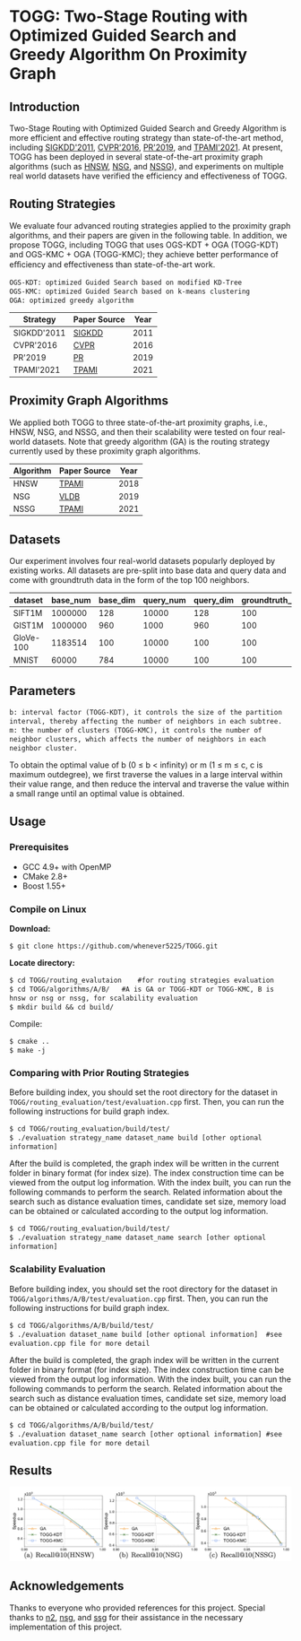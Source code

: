 # TOGG: Two-Stage Routing with Optimized Guided Search and Greedy Algorithm On Proximity Graph

## Introduction

Two-Stage Routing with Optimized Guided Search and Greedy Algorithm is more efficient and effective routing strategy than state-of-the-art method, including [SIGKDD'2011](https://dl.acm.org/doi/10.1145/2020408.2020576), [CVPR'2016](https://www.cv-foundation.org/openaccess/content_cvpr_2016/html/Harwood_FANNG_Fast_Approximate_CVPR_2016_paper.html), [PR'2019](https://www.sciencedirect.com/science/article/abs/pii/S0031320319302730), and [TPAMI'2021](https://ieeexplore.ieee.org/abstract/document/9383170). At present, TOGG has been deployed in several state-of-the-art proximity graph algorithms (such as [HNSW](https://github.com/kakao/n2), [NSG](https://github.com/ZJULearning/nsg), and [NSSG](https://github.com/ZJULearning/ssg)), and experiments on multiple real world datasets have verified the efficiency and effectiveness of TOGG.

## Routing Strategies

We evaluate four advanced routing strategies applied to the proximity graph algorithms, and their papers are given in the following table. In addition, we propose TOGG, including TOGG that uses OGS-KDT + OGA (TOGG-KDT) and OGS-KMC + OGA (TOGG-KMC); they achieve better performance of eﬀiciency and effectiveness than state-of-the-art work.

```
OGS-KDT: optimized Guided Search based on modified KD-Tree
OGS-KMC: optimized Guided Search based on k-means clustering
OGA: optimized greedy algorithm
```

| Strategy    | Paper Source                                                 | Year |
| ----------- | ------------------------------------------------------------ | ---- |
| SIGKDD'2011 | [SIGKDD](https://dl.acm.org/doi/10.1145/2020408.2020576)     | 2011 |
| CVPR'2016   | [CVPR](https://www.cv-foundation.org/openaccess/content_cvpr_2016/html/Harwood_FANNG_Fast_Approximate_CVPR_2016_paper.html) | 2016 |
| PR'2019     | [PR](https://www.sciencedirect.com/science/article/abs/pii/S0031320319302730) | 2019 |
| TPAMI'2021  | [TPAMI](https://ieeexplore.ieee.org/abstract/document/9383170) | 2021 |

## Proximity Graph Algorithms

We applied both TOGG to three state-of-the-art proximity graphs, i.e., HNSW, NSG, and NSSG, and then their scalability were tested on four real-world datasets. Note that greedy algorithm (GA) is the routing strategy currently used by these proximity graph algorithms.

| Algorithm | Paper Source                                                 | Year |
| --------- | ------------------------------------------------------------ | ---- |
| HNSW      | [TPAMI](https://ieeexplore.ieee.org/abstract/document/8594636) | 2018 |
| NSG       | [VLDB](http://www.vldb.org/pvldb/vol12/p461-fu.pdf)          | 2019 |
| NSSG      | [TPAMI](https://ieeexplore.ieee.org/abstract/document/9383170) | 2021 |

## Datasets

Our experiment involves four real-world datasets popularly deployed by existing works. All datasets are pre-split into base data and query data and come with groundtruth data in the form of the top 100 neighbors.

| dataset   | base_num | base_dim | query_num | query_dim | groundtruth_num/query | download                                                     |
| --------- | -------- | -------- | --------- | --------- | --------------------- | ------------------------------------------------------------ |
| SIFT1M    | 1000000  | 128      | 10000     | 128       | 100                   | [sift.tar.gz](http://corpus-texmex.irisa.fr/)(161MB)         |
| GIST1M    | 1000000  | 960      | 1000      | 960       | 100                   | [gist.tar.gz](http://corpus-texmex.irisa.fr/)(2.6GB)         |
| GloVe-100 | 1183514  | 100      | 10000     | 100       | 100                   | [glove-100.tar.gz](http://downloads.zjulearning.org.cn/data/glove-100.tar.gz)(424MB) |
| MNIST     | 60000    | 784      | 10000     | 100       | 100                   | [mnist.tar.gz](https://drive.google.com/file/d/1UBIx5Ci0ZvDLgqhWn_pG6qxp4tlvhTax/view?usp=sharing)(19.8MB) |

## Parameters

```
b: interval factor (TOGG-KDT), it controls the size of the partition interval, thereby affecting the number of neighbors in each subtree.
m: the number of clusters (TOGG-KMC), it controls the number of neighbor clusters, which affects the number of neighbors in each neighbor cluster.
```

To obtain the optimal value of b (0 ≤ b < infinity) or m (1 ≤ m ≤ c, c is maximum outdegree), we first traverse the values in a large interval within their value range, and then reduce the interval and traverse the value within a small range until an optimal value is obtained.

## Usage

### Prerequisites

- GCC 4.9+ with OpenMP
- CMake 2.8+
- Boost 1.55+

### Compile on Linux

**Download:**

```shell
$ git clone https://github.com/whenever5225/TOGG.git
```

**Locate directory:**

```shell
$ cd TOGG/routing_evalutaion	#for routing strategies evaluation
$ cd TOGG/algorithms/A/B/	#A is GA or TOGG-KDT or TOGG-KMC, B is hnsw or nsg or nssg, for scalability evaluation
$ mkdir build && cd build/
```

Compile:

```shell
$ cmake ..
$ make -j
```

### Comparing with Prior Routing Strategies

Before building index, you should set the root directory for the dataset in `TOGG/routing_evaluation/test/evaluation.cpp` first. Then, you can run the following instructions for build graph index.

```shell
$ cd TOGG/routing_evaluation/build/test/
$ ./evaluation strategy_name dataset_name build [other optional information]
```

After the build is completed, the graph index will be written in the current folder in binary format (for index size). The index construction time can be viewed from the output log information. With the index built, you can run the following commands to perform the search. Related information about the search such as distance evaluation times, candidate set size, memory load can be obtained or calculated according to the output log information.

```shell
$ cd TOGG/routing_evaluation/build/test/
$ ./evaluation strategy_name dataset_name search [other optional information]
```

### Scalability Evaluation

Before building index, you should set the root directory for the dataset in `TOGG/algorithms/A/B/test/evaluation.cpp` first. Then, you can run the following instructions for build graph index.

```shell
$ cd TOGG/algorithms/A/B/build/test/
$ ./evaluation dataset_name build [other optional information]	#see evaluation.cpp file for more detail
```

After the build is completed, the graph index will be written in the current folder in binary format (for index size). The index construction time can be viewed from the output log information. With the index built, you can run the following commands to perform the search. Related information about the search such as distance evaluation times, candidate set size, memory load can be obtained or calculated according to the output log information.

```shell
$ cd TOGG/algorithms/A/B/build/test/
$ ./evaluation dataset_name search [other optional information]	#see evaluation.cpp file for more detail
```

## Results

![image-20210508170359383](./performance/speedup_vs_recall.png)

## Acknowledgements

Thanks to everyone who provided references for this project. Special thanks to [n2](https://github.com/kakao/n2), [nsg](https://github.com/ZJULearning/nsg), and [ssg](https://github.com/ZJULearning/ssg) for their assistance in the necessary implementation of this project.

